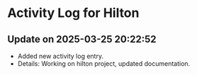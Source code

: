 # Activity Log for Hilton

## Update on 2025-03-25 20:22:52
- Added new activity log entry.
- Details: Working on hilton project, updated documentation.

